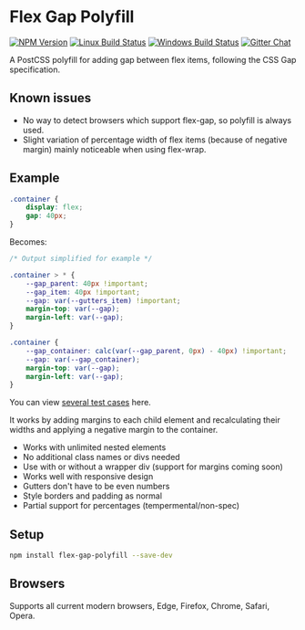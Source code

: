 # Flex Gap Polyfill

[![NPM Version][npm-img]][npm-url]
[![Linux Build Status][cli-img]][cli-url]
[![Windows Build Status][win-img]][win-url]
[![Gitter Chat][git-img]][git-url]


A PostCSS polyfill for adding gap between flex items, following the CSS Gap specification.

## Known issues

- No way to detect browsers which support flex-gap, so polyfill is always used.
- Slight variation of percentage width of flex items (because of negative margin) mainly noticeable when using flex-wrap.

## Example

```css
.container {
    display: flex;
    gap: 40px;
}

```

Becomes:

```css
/* Output simplified for example */

.container > * {
    --gap_parent: 40px !important;
    --gap_item: 40px !important;
    --gap: var(--gutters_item) !important;
    margin-top: var(--gap);
    margin-left: var(--gap);
}

.container {
    --gap_container: calc(var(--gap_parent, 0px) - 40px) !important;
    --gap: var(--gap_container);
    margin-top: var(--gap);
    margin-left: var(--gap);
}
```

You can view [several test cases](https://limitlessloop.github.io/flex-gap-polyfill/) here.

It works by adding margins to each child element and recalculating their widths and applying a negative margin to the container.

- Works with unlimited nested elements
- No additional class names or divs needed
- Use with or without a wrapper div (support for margins coming soon)
- Works well with responsive design
- Gutters don't have to be even numbers
- Style borders and padding as normal
- Partial support for percentages (tempermental/non-spec)

## Setup

```bash
npm install flex-gap-polyfill --save-dev
```

## Browsers

Supports all current modern browsers, Edge, Firefox, Chrome, Safari, Opera.


[npm-url]: https://www.npmjs.com/package/flex-gap-polyfill
[npm-img]: https://img.shields.io/npm/v/flex-gap-polyfill.svg
[cli-url]: https://travis-ci.org/limitlessloop/flex-gap-polyfill
[cli-img]: https://img.shields.io/travis/limitlessloop/flex-gap-polyfill.svg
[win-url]: https://ci.appveyor.com/project/limitlessloop/flex-gap-polyfill
[win-img]: https://img.shields.io/appveyor/ci/limitlessloop/flex-gap-polyfill.svg
[git-url]: https://gitter.im/postcss/postcss
[git-img]: https://img.shields.io/badge/chat-gitter-blue.svg

[PostCSS]: https://github.com/postcss/postcss

